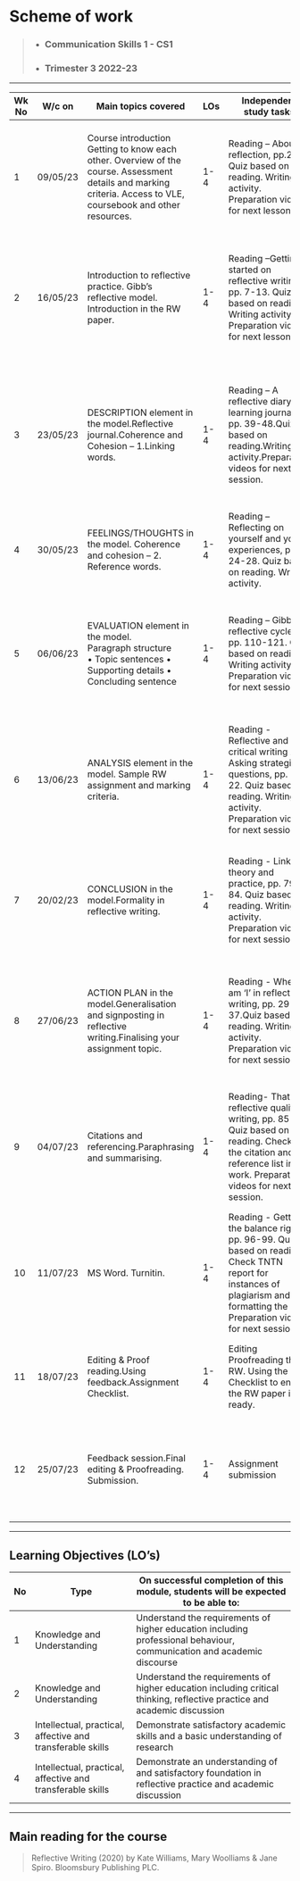 # Scheme of work	
>- ### Communication Skills 1 - CS1 
>- ### Trimester 3 2022-23
---
| Wk  No |W/c on|Main topics covered|LOs|Independent study tasks|Employability skills|
|--------|-------|------------------|--|--|-------------------------|
| 1| 09/05/23|Course introduction Getting to know each other. Overview of the course. Assessment details and marking criteria. Access to VLE, coursebook and other resources.|1-4|Reading – About reflection, pp.2-6. Quiz based on reading. Writing activity. Preparation videos for next lesson. |Verbal communication skills Interpersonal skills Digital skills Self-management skills Collaboration skills|
|2|16/05/23|Introduction to reflective practice. Gibb’s reflective model. Introduction in the RW paper.|1-4|Reading –Getting started on reflective writing, pp. 7-13. Quiz based on reading. Writing activity. Preparation videos for next lesson.|Digital skills Teamwork skills Interpersonal skills Problem-solving skills Verbal and written communication skills Critical thinking skills|
| 3| 23/05/23|DESCRIPTION element in the model.Reflective journal.Coherence and Cohesion – 1.Linking words.|1-4|Reading – A reflective diary or learning journal, pp. 39-48.Quiz based on reading.Writing activity.Preparation videos for next session.|Digital skills Collaboration skills Communication skills – verbal and written Independent working skillsProblem-solving skills Collaboration skills Digital skills|
|4|30/05/23|FEELINGS/THOUGHTS in the model. Coherence and cohesion – 2. Reference words.|1-4|Reading – Reflecting on yourself and your experiences, pp. 24-28. Quiz based on reading. Writing activity.|Preparation videos for next session, |
|5|06/06/23|EVALUATION element in the model.<br> Paragraph structure <br>   • Topic sentences    • Supporting details    • Concluding sentence |1-4|Reading – Gibbs’ reflective cycle, pp. 110-121. Quiz based on reading. Writing activity. Preparation videos for next session.|Digital skills Teamwork skills Interpersonal skills Time management skills Problem-solving skills Communication skills – verbal and written
|6|13/06/23|ANALYSIS element in the model. Sample RW assignment and marking criteria.|1-4|Reading - Reflective and critical writing AND Asking strategic questions, pp. 14-22. Quiz based on reading. Writing activity. Preparation videos for next session.| Organisation skills Communication skills – verbal and written Problem-solving skills Collaboration skills Independent working skills|
|7|20/02/23|CONCLUSION in the model.Formality in reflective writing.|1-4|Reading - Linking theory and practice, pp. 79-84. Quiz based on reading.  Writing activity. Preparation videos for next session. |Collaboration skills Communication skills – verbal and written <br>Organisation skills Critical thinking skills Problem-solving skills|
|8|27/06/23|ACTION PLAN in the model.Generalisation and signposting in reflective writing.Finalising your assignment topic.|1-4|Reading - Where am ‘I’ in reflective writing, pp. 29-37.Quiz based on reading. Writing activity. Preparation videos for next session. |Communication skills – verbal and written Organisation skills Problem-solving skills Team working skills Independent working skills Digital skills|
|9|04/07/23|Citations and referencing.Paraphrasing and summarising.|1-4|Reading- That reflective quality in writing, pp. 85-95. Quiz based on reading. Checking the citation and reference list in the work. Preparation videos for next session.| Communication skills – verbal and written Team working skills Digital skills Problem-solving skills Interpersonal skills Organisation skills|
|10|11/07/23|MS Word. Turnitin.|1-4|Reading - Getting the balance right, pp. 96-99. Quiz based on reading. Check TNTN report for instances of plagiarism and formatting the RW. Preparation videos for next session.|Digital skills Team working skills Problem-solving skills Organisation skills Self-management skills Interpersonal skills|
|11|18/07/23|Editing & Proof reading.Using feedback.Assignment Checklist.|1-4|Editing Proofreading their RW. Using the Checklist to ensure the RW paper is ready.| Problem-solving skills Communication skills – written Digital skills Independent working skills
|12| 25/07/23|Feedback session.Final editing & Proofreading. Submission. |1-4| Assignment submission |Time management skills Independent working skills Written communication skills Digital skills|
---

## Learning Objectives (LO’s)


|No|Type| On successful completion of this module, students will be expected to be able to:|
|--|----|----------------------------------------------------------------------------------|
|1|Knowledge and Understanding|Understand the requirements of higher education including professional behaviour, communication and academic discourse|
|2|Knowledge and Understanding |Understand the requirements of higher education including critical thinking, reflective practice and academic discussion|
|3|Intellectual, practical, affective and transferable skills |Demonstrate satisfactory academic skills and a basic understanding of research
|4|Intellectual, practical, affective and transferable skills |Demonstrate an understanding of and satisfactory foundation in reflective practice and academic discussion|
---
## Main reading for the course
>Reflective Writing (2020) by Kate Williams, Mary Woolliams & Jane Spiro. Bloomsbury Publishing PLC.